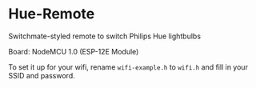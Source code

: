 # Hue-Remote
Switchmate-styled remote to switch Philips Hue lightbulbs

Board: NodeMCU 1.0 (ESP-12E Module)

To set it up for your wifi, rename `wifi-example.h` to `wifi.h` and fill in your SSID and password.
